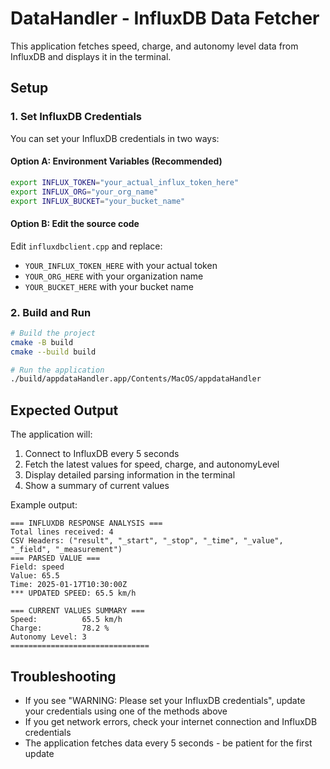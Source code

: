 # DataHandler - InfluxDB Data Fetcher

This application fetches speed, charge, and autonomy level data from InfluxDB and displays it in the terminal.

## Setup

### 1. Set InfluxDB Credentials

You can set your InfluxDB credentials in two ways:

#### Option A: Environment Variables (Recommended)
```bash
export INFLUX_TOKEN="your_actual_influx_token_here"
export INFLUX_ORG="your_org_name"
export INFLUX_BUCKET="your_bucket_name"
```

#### Option B: Edit the source code
Edit `influxdbclient.cpp` and replace:
- `YOUR_INFLUX_TOKEN_HERE` with your actual token
- `YOUR_ORG_HERE` with your organization name  
- `YOUR_BUCKET_HERE` with your bucket name

### 2. Build and Run

```bash
# Build the project
cmake -B build
cmake --build build

# Run the application
./build/appdataHandler.app/Contents/MacOS/appdataHandler
```

## Expected Output

The application will:
1. Connect to InfluxDB every 5 seconds
2. Fetch the latest values for speed, charge, and autonomyLevel
3. Display detailed parsing information in the terminal
4. Show a summary of current values

Example output:
```
=== INFLUXDB RESPONSE ANALYSIS ===
Total lines received: 4
CSV Headers: ("result", "_start", "_stop", "_time", "_value", "_field", "_measurement")
=== PARSED VALUE ===
Field: speed
Value: 65.5
Time: 2025-01-17T10:30:00Z
*** UPDATED SPEED: 65.5 km/h

=== CURRENT VALUES SUMMARY ===
Speed:          65.5 km/h
Charge:         78.2 %
Autonomy Level: 3
===============================
```

## Troubleshooting

- If you see "WARNING: Please set your InfluxDB credentials", update your credentials using one of the methods above
- If you get network errors, check your internet connection and InfluxDB credentials
- The application fetches data every 5 seconds - be patient for the first update
